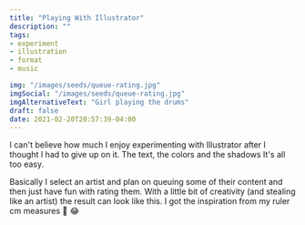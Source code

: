 ```yaml
---
title: "Playing With Illustrator"
description: ""
tags:
- experiment
- illustration
- format
- music

img: "/images/seeds/queue-rating.jpg"
imgSocial: "/images/seeds/queue-rating.jpg"
imgAlternativeText: "Girl playing the drums"
draft: false
date: 2021-02-20T20:57:39-04:00
---
```

I can't believe how much I enjoy experimenting with Illustrator after I thought I had to give up on it. The text, the colors and the shadows It's all too easy.

Basically I select an artist and plan on queuing some of their content and then just have fun with rating them. With a little bit of creativity (and stealing like an artist) the result can look like this. I got the inspiration from my ruler cm measures 📐 😂

